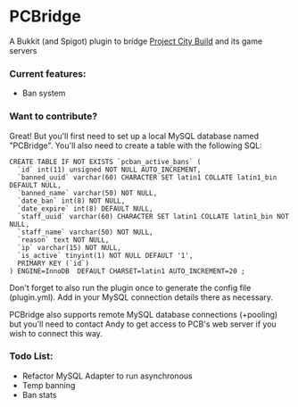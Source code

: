 # PCBridge
A Bukkit (and Spigot) plugin to bridge [Project City Build](www.projectcitybuild.com) and its game servers

### Current features:
* Ban system

### Want to contribute?
Great! But you'll first need to set up a local MySQL database named "PCBridge". You'll also need to create a table with the following SQL:

```
CREATE TABLE IF NOT EXISTS `pcban_active_bans` (
  `id` int(11) unsigned NOT NULL AUTO_INCREMENT,
  `banned_uuid` varchar(60) CHARACTER SET latin1 COLLATE latin1_bin DEFAULT NULL,
  `banned_name` varchar(50) NOT NULL,
  `date_ban` int(8) NOT NULL,
  `date_expire` int(8) DEFAULT NULL,
  `staff_uuid` varchar(60) CHARACTER SET latin1 COLLATE latin1_bin NOT NULL,
  `staff_name` varchar(50) NOT NULL,
  `reason` text NOT NULL,
  `ip` varchar(15) NOT NULL,
  `is_active` tinyint(1) NOT NULL DEFAULT '1',
  PRIMARY KEY (`id`)
) ENGINE=InnoDB  DEFAULT CHARSET=latin1 AUTO_INCREMENT=20 ;
```

Don't forget to also run the plugin once to generate the config file (plugin.yml). Add in your MySQL connection details there as necessary.

PCBridge also supports remote MySQL database connections (+pooling) but you'll need to contact Andy to get access to PCB's web server if you wish to connect this way.

### Todo List:
* Refactor MySQL Adapter to run asynchronous
* Temp banning
* Ban stats
